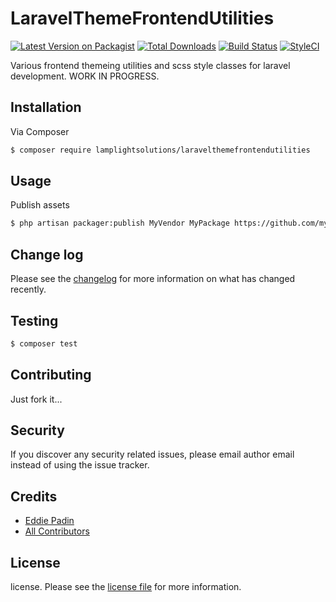 # LaravelThemeFrontendUtilities

[![Latest Version on Packagist][ico-version]][link-packagist]
[![Total Downloads][ico-downloads]][link-downloads]
[![Build Status][ico-travis]][link-travis]
[![StyleCI][ico-styleci]][link-styleci]

Various frontend themeing utilities and scss style classes for laravel development.  WORK IN PROGRESS.   

## Installation

Via Composer

``` bash
$ composer require lamplightsolutions/laravelthemefrontendutilities
```

## Usage
Publish assets
```bash
$ php artisan packager:publish MyVendor MyPackage https://github.com/myvendor/mypackage
```
## Change log

Please see the [changelog](changelog.md) for more information on what has changed recently.

## Testing

``` bash
$ composer test
```

## Contributing

Just fork it...

## Security

If you discover any security related issues, please email author email instead of using the issue tracker.

## Credits

- [Eddie Padin][link-author]
- [All Contributors][link-contributors]

## License

license. Please see the [license file](license.md) for more information.

[ico-version]: https://img.shields.io/packagist/v/lamplightsolutions/laravelthemefrontendutilities.svg?style=flat-square
[ico-downloads]: https://img.shields.io/packagist/dt/lamplightsolutions/laravelthemefrontendutilities.svg?style=flat-square
[ico-travis]: https://img.shields.io/travis/lamplightsolutions/laravelthemefrontendutilities/master.svg?style=flat-square
[ico-styleci]: https://styleci.io/repos/12345678/shield

[link-packagist]: https://packagist.org/packages/lamplightsolutions/laravelthemefrontendutilities
[link-downloads]: https://packagist.org/packages/lamplightsolutions/laravelthemefrontendutilities
[link-travis]: https://travis-ci.org/lamplightsolutions/laravelthemefrontendutilities
[link-styleci]: https://styleci.io/repos/12345678
[link-author]: https://github.com/lamplightsolutions
[link-contributors]: ../../contributors]
